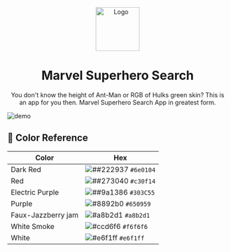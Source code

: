 <div align="center">
  <img alt="Logo" src="https://i.ibb.co/4Mf47Tv/nemanja-Logo.png" width="100" />
</div>
<h1 align="center">
Marvel Superhero Search
</h1>
<p align="center">
You don't know the height of Ant-Man or  RGB of Hulks green skin? This is an app for you then. Marvel Superhero Search App in greatest form.
</p>

![demo](https://i.ibb.co/ZGY9SZS/Marvel-App.png)

## 🎨 Color Reference

| Color          | Hex                                                                |
| -------------- | ------------------------------------------------------------------ |
| Dark Red         | ![##222937](https://via.placeholder.com/10/0a192f?text=+) `#6e0104` |
| Red              | ![##273040](https://via.placeholder.com/10/0a192f?text=+) `#c30f14` |
| Electric Purple    | ![##9a1386](https://via.placeholder.com/10/303C55?text=+) `#303C55` |
| Purple             | ![#8892b0](https://via.placeholder.com/10/8892b0?text=+) `#650959`  |
| Faux-Jazzberry jam | ![#a8b2d1](https://via.placeholder.com/10/a8b2d1?text=+) `#a8b2d1`  |
| White Smoke        | ![#ccd6f6](https://via.placeholder.com/10/ccd6f6?text=+) `#f6f6f6`  |
| White              | ![#e6f1ff](https://via.placeholder.com/10/e6f1ff?text=+) `#e6f1ff`  |
